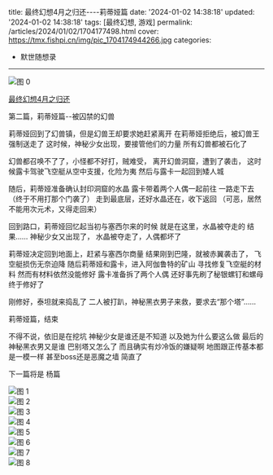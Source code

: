 title: 最终幻想4月之归还----莉蒂娅篇
date: '2024-01-02 14:38:18'
updated: '2024-01-02 14:38:18'
tags: [最终幻想, 游戏]
permalink: /articles/2024/01/02/1704177498.html
cover: https://tmx.fishpi.cn/img/pic_1704174944266.jpg
categories: 
- 默世随想录
---
![图 0](https://tmx.fishpi.cn/img/pic_1704174944266.png)  

[最终幻想4月之归还](https://www.sszsj.cc/articles/2024/01/02/1704177884.html)


第二篇，莉蒂娅篇--被囚禁的幻兽

莉蒂娅回到了幻兽镇，但是幻兽王却要求她赶紧离开
在莉蒂娅拒绝后，被幻兽王强制送走了
这时候，神秘少女出现，要接管他们的力量
所有幻兽都被石化了

幻兽都召唤不了了，小怪都不好打，贼难受，
离开幻兽洞窟，遭到了袭击，
这时候露卡驾驶飞空艇从空中支援，化险为夷
然后与露卡一起回到矮人城

随后，莉蒂娅准备确认封印洞窟的水晶
露卡带着两个人偶一起前往
一路走下去（终于不用打那个门袭了）
走到最底层，还好水晶还在，收下返回
（可恶，居然不能用次元术，又得走回来）

回到路口，莉蒂娅回忆起当初与塞西尔来的时候
就是在这里，水晶被夺走的
结果……
神秘少女又出现了，
水晶被夺走了，人偶都坏了

莉蒂娅决定回到地面上，赶紧与塞西尔商量
结果刚到巴隆，就被赤翼袭击了，
飞空艇损伤无奈迫降
随后莉蒂娅和露卡，进入阿伽鲁特的矿山
寻找修复飞空艇的材料
然而有材料依然没能修好
露卡准备拆了两个人偶
还好事先刷了秘银螺钉和螺母
终于修好了

刚修好，泰坦就来捣乱了
二人被打趴，神秘黑衣男子来救，要求去“那个塔”……

莉蒂娅篇，结束

不得不说，依旧是在挖坑
神秘少女是谁还是不知道
以及她为什么要这么做
最后的神秘黑衣男又是谁
巴别塔又怎么了
而且确实有炒冷饭的嫌疑啊
地图跟正传基本都是一模一样
甚至boss还是恶魔之墙
简直了

下一篇将是 杨篇


![图 1](https://tmx.fishpi.cn/img/pic_1704177083098.png)  
![图 2](https://tmx.fishpi.cn/img/pic_1704177102774.png)  
![图 3](https://tmx.fishpi.cn/img/pic_1704177116191.png)  
![图 4](https://tmx.fishpi.cn/img/pic_1704177139515.png)  
![图 5](https://tmx.fishpi.cn/img/pic_1704177151407.png)  
![图 6](https://tmx.fishpi.cn/img/pic_1704177166589.png)  
![图 7](https://tmx.fishpi.cn/img/pic_1704177179176.png)  
![图 8](https://tmx.fishpi.cn/img/pic_1704177191027.png)  

